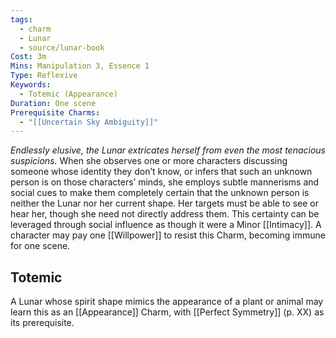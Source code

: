 ```yaml
---
tags:
  - charm
  - Lunar
  - source/lunar-book
Cost: 3m
Mins: Manipulation 3, Essence 1
Type: Reflexive
Keywords:
  - Totemic (Appearance)
Duration: One scene
Prerequisite Charms:
  - "[[Uncertain Sky Ambiguity]]"
---
```

*Endlessly elusive, the Lunar extricates herself from even the most tenacious suspicions.*
When she observes one or more characters discussing someone whose identity they don’t know, or infers that such an unknown person is on those characters’ minds, she employs subtle mannerisms and social cues to make them completely certain that the unknown person is neither the Lunar nor her current shape. Her targets must be able to see or hear her, though she need not directly address them. This certainty can be leveraged through social influence as though it were a Minor [[Intimacy]]. A character may pay one [[Willpower]] to resist this Charm, becoming immune for one scene. 
## Totemic 

A Lunar whose spirit shape mimics the appearance of a plant or animal may learn this as an [[Appearance]] Charm, with [[Perfect Symmetry]] (p. XX) as its prerequisite.